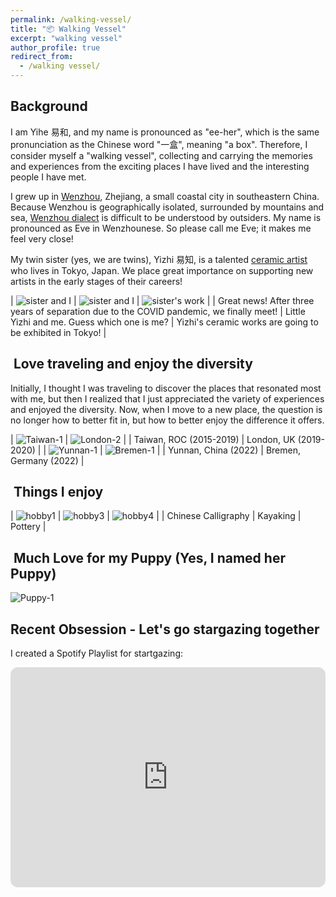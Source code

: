 ```yaml
---
permalink: /walking-vessel/
title: "📦 Walking Vessel"
excerpt: "walking vessel"
author_profile: true
redirect_from:
  - /walking vessel/
---
```

##  Background
I am Yihe 易和, and my name is pronounced as "ee-her", which is the same pronunciation as the Chinese word "一盒", meaning "a box". Therefore, I consider myself a "walking vessel", collecting and carrying the memories and experiences from the exciting places I have lived and the interesting people I have met.

I grew up in [Wenzhou](https://en.wikipedia.org/wiki/Wenzhou), Zhejiang, a small coastal city in southeastern China. Because Wenzhou is geographically isolated, surrounded by mountains and sea, [Wenzhou dialect](https://en.wikipedia.org/wiki/Wenzhounese) is difficult to be understood by outsiders. My name is pronounced as Eve in Wenzhounese. So please call me Eve; it makes me feel very close!

My twin sister (yes, we are twins), Yizhi 易知, is a talented [ceramic artist](https://www.instagram.com/wangyizhi0924/) who lives in Tokyo, Japan. We place great importance on supporting new artists in the early stages of their careers!

| ![sister and I](/images/walking-vessel/Sister&I2.jpeg) | ![sister and I](/images/walking-vessel/Sister&I.png) | ![sister's work](/images/walking-vessel/Yizhi_work.jpg) |
| Great news! After three years of separation due to the COVID pandemic, we finally meet! | Little Yizhi and me. Guess which one is me? | Yizhi's ceramic works are going to be exhibited in Tokyo! |

##  Love traveling and enjoy the diversity

Initially, I thought I was traveling to discover the places that resonated most with me, but then I realized that I just appreciated the variety of experiences and enjoyed the diversity. Now, when I move to a new place, the question is no longer how to better fit in, but how to better enjoy the difference it offers.

| ![Taiwan-1](/images/walking-vessel/Taiwan-1.jpeg) | ![London-2](/images/walking-vessel/London-2.jpeg) |
| Taiwan, ROC (2015-2019) | London, UK (2019-2020) |
| ![Yunnan-1](/images/walking-vessel/Yunnan-1.jpeg) | ![Bremen-1](/images/walking-vessel/bremen-1.jpeg) |
| Yunnan, China (2022) | Bremen, Germany (2022) |

##  Things I enjoy

| ![hobby1](/images/walking-vessel/hobby1.jpg) | ![hobby3](/images/walking-vessel/hobby3.jpg) | ![hobby4](/images/walking-vessel/hobby4.jpg) |
| Chinese Calligraphy | Kayaking | Pottery |



##  Much Love for my Puppy (Yes, I named her Puppy)
![Puppy-1](/images/walking-vessel/puppy-1.jpeg)

## Recent Obsession - Let's go stargazing together

I created a Spotify Playlist for startgazing:
<iframe style="border-radius:12px" src="https://open.spotify.com/embed/playlist/6MfBhZyY48SFKSso77F5sS?utm_source=generator" width="100%" height="352" frameBorder="0" allowfullscreen="" allow="autoplay; clipboard-write; encrypted-media; fullscreen; picture-in-picture" loading="lazy"></iframe>